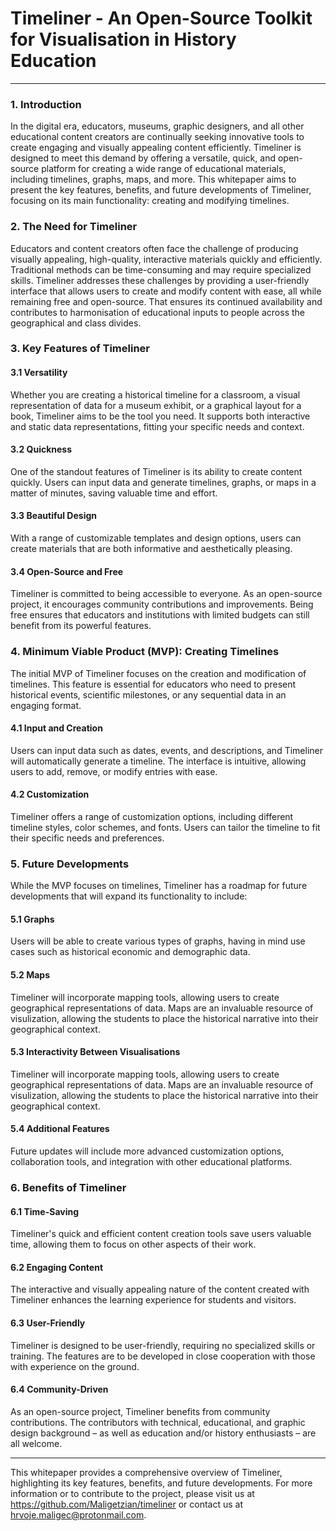 # Timeliner - An Open-Source Toolkit for Visualisation in History Education

---

### 1. Introduction

In the digital era, educators, museums, graphic designers, and all other educational content creators are continually seeking innovative tools to create engaging and visually appealing content efficiently. Timeliner is designed to meet this demand by offering a versatile, quick, and open-source platform for creating a wide range of educational materials, including timelines, graphs, maps, and more. This whitepaper aims to present the key features, benefits, and future developments of Timeliner, focusing on its main functionality: creating and modifying timelines.

### 2. The Need for Timeliner

Educators and content creators often face the challenge of producing visually appealing, high-quality, interactive materials quickly and efficiently. Traditional methods can be time-consuming and may require specialized skills. Timeliner addresses these challenges by providing a user-friendly interface that allows users to create and modify content with ease, all while remaining free and open-source. That ensures its continued availability and contributes to harmonisation of educational inputs to people across the geographical and class divides.

### 3. Key Features of Timeliner

#### 3.1 Versatility

Whether you are creating a historical timeline for a classroom, a visual representation of data for a museum exhibit, or a graphical layout for a book, Timeliner aims to be the tool you need. It supports both interactive and static data representations, fitting your specific needs and context.

#### 3.2 Quickness

One of the standout features of Timeliner is its ability to create content quickly. Users can input data and generate timelines, graphs, or maps in a matter of minutes, saving valuable time and effort.

#### 3.3 Beautiful Design

With a range of customizable templates and design options, users can create materials that are both informative and aesthetically pleasing.

#### 3.4 Open-Source and Free

Timeliner is committed to being accessible to everyone. As an open-source project, it encourages community contributions and improvements. Being free ensures that educators and institutions with limited budgets can still benefit from its powerful features.

### 4. Minimum Viable Product (MVP): Creating Timelines

The initial MVP of Timeliner focuses on the creation and modification of timelines. This feature is essential for educators who need to present historical events, scientific milestones, or any sequential data in an engaging format.

#### 4.1 Input and Creation

Users can input data such as dates, events, and descriptions, and Timeliner will automatically generate a timeline. The interface is intuitive, allowing users to add, remove, or modify entries with ease.

#### 4.2 Customization

Timeliner offers a range of customization options, including different timeline styles, color schemes, and fonts. Users can tailor the timeline to fit their specific needs and preferences.

### 5. Future Developments

While the MVP focuses on timelines, Timeliner has a roadmap for future developments that will expand its functionality to include:

#### 5.1 Graphs

Users will be able to create various types of graphs, having in mind use cases such as historical economic and demographic data.

#### 5.2 Maps

Timeliner will incorporate mapping tools, allowing users to create geographical representations of data. Maps are an invaluable resource of visulization, allowing the students to place the historical narrative into their geographical context.

#### 5.3 Interactivity Between Visualisations

Timeliner will incorporate mapping tools, allowing users to create geographical representations of data. Maps are an invaluable resource of visulization, allowing the students to place the historical narrative into their geographical context.

#### 5.4 Additional Features

Future updates will include more advanced customization options, collaboration tools, and integration with other educational platforms.

### 6. Benefits of Timeliner

#### 6.1 Time-Saving

Timeliner's quick and efficient content creation tools save users valuable time, allowing them to focus on other aspects of their work.

#### 6.2 Engaging Content

The interactive and visually appealing nature of the content created with Timeliner enhances the learning experience for students and visitors.

#### 6.3 User-Friendly

Timeliner is designed to be user-friendly, requiring no specialized skills or training. The features are to be developed in close cooperation with those with experience on the ground.

#### 6.4 Community-Driven

As an open-source project, Timeliner benefits from community contributions. The contributors with technical, educational, and graphic design background – as well as education and/or history enthusiasts – are all welcome.

---

This whitepaper provides a comprehensive overview of Timeliner, highlighting its key features, benefits, and future developments. For more information or to contribute to the project, please visit us at https://github.com/Maligetzian/timeliner or contact us at hrvoje.maligec@protonmail.com.
